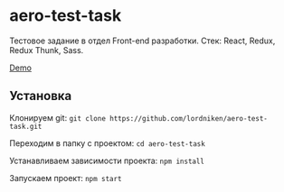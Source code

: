 # aero-test-task

Тестовое задание в отдел Front-end разработки. Стек: React, Redux, Redux Thunk, Sass. 

[Demo](http://aero-task.lnkdev.ru/)

## Установка

Клонируем git: `git clone https://github.com/lordniken/aero-test-task.git`

Переходим в папку с проектом: `cd aero-test-task`

Устанавливаем зависимости проекта: `npm install`

Запускаем проект: `npm start`
